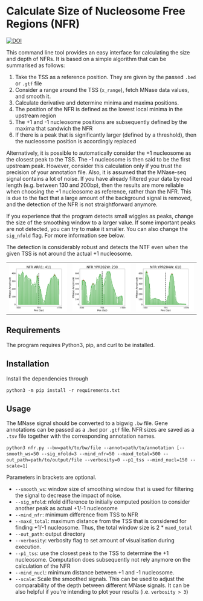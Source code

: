 # Calculate Size of Nucleosome Free Regions (NFR)

[![DOI](https://zenodo.org/badge/475534080.svg)](https://zenodo.org/badge/latestdoi/475534080)

This command line tool provides an easy interface for calculating the size and depth of NFRs.
It is based on a simple algorithm that can be summarised as follows:

1) Take the TSS as a reference position. They are given by the passed `.bed` or `.gtf` file 
2) Consider a range around the TSS (`x_range`), fetch MNase data values, and smooth it. 
3) Calculate derivative and determine minima and maxima positions.
4) The position of the NFR is defined as the lowest local minima in the upstream region
5) The +1 and -1 nucleosome positions are subsequently defined by the maxima that sandwich the NFR
6) If there is a peak that is significantly larger (defined by  a threshold), then the nucleosome position is accordingly replaced

Alternatively, it is possible to automatically consider the +1 nucleosome as the closest peak to the TSS. The -1 nucleosome
is then said to be the first upstream peak. However, consider this calculation only if you trust the precision of your
annotation file. Also, it is assumed that the MNase-seq signal contains a lot of noise. If you have already filtered
your data by read length (e.g. between 130 and 200bp), then the results are more reliable when choosing the +1 nucleosome 
as reference, rather than the NFR. This is due to the fact that a large amount of the background signal is removed, and 
the detection of the NFR is not straightforward anymore.

If you experience that the program detects small wiggles as peaks, change the size of the smoothing window to a larger value.
If some important peaks are not detected, you can try to make it smaller. You can also change the `sig_nfold` flag. For more 
information see below.

The detection is considerably robust and detects the NTF even when the given TSS is not around the actual +1 nucleosome.

| |  | |
:-------------------------:|:-------------------------:|:-------------------------:
![example 1](figures/arr1.png)|![example 2](figures/ypr202w.png) |![example 3](figures/ypr204w.png)  


## Requirements
The program requires Python3, pip, and curl to be installed.

## Installation
Install the dependencies through

```commandline
python3 -m pip install -r requirements.txt
```

## Usage
The MNase signal should be converted to a bigwig `.bw` file. Gene annotations can be passed as a `.bed` por `.gtf` file.
NFR sizes are saved as a `.tsv` file together with the corresponding annotation names. 

```commandline
python3 nfr.py --bw=path/to/bw/file --annot=path/to/annotation [--smooth_ws=50 --sig_nfold=3 --mind_nfr=50 --maxd_total=500 --out_path=path/to/output/file --verbosity=0 --p1_tss --mind_nucl=150 --scale=1]
```

Parameters in brackets are optional.
- `--smooth_ws`: window size of smoothing window that is used for filtering the signal to decrease the impact of noise.
- `--sig_nfold`: nfold difference to initially computed position to consider another peak as actual +1/-1 nucleosome
- `--mind_nfr`: minimum difference from TSS to NFR
- `--maxd_total`: maximum distance from the TSS that is considered for finding +1/-1 nucleosome. Thus, the total window size is 2 * `maxd_total`
- `--out_path`: output directory
- `--verbosity`: verbosity flag to set amount of visualisation during execution. 
- `--p1_tss`: use the closest peak to the TSS to determine the +1 nucleosome. Computation does subsequently not rely anymore on the calculation of the NFR
- `--mind_nucl`: minimum distance between +1 and -1 nucleosome.
- `--scale`: Scale the smoothed signals. This can be used to adjust the comparability of the depth between different MNase signals. It can be also helpful if you're intending to plot your results (i.e. `verbosity > 3`)